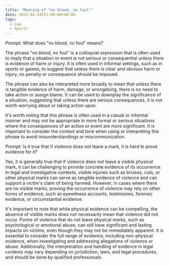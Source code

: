 ```yaml
---
title: 'Meaning of "no blood, no foul"'
date: 2023-04-24T21:09:00+08:00
tags:
  - Law
  - Sports
---
```

_Prompt_: 
What does "no blood, no foul" means?

The phrase "no blood, no foul" is a colloquial expression that is often used to imply that a situation or event is not serious or consequential unless there is evidence of harm or injury. It is often used in informal settings, such as in sports or games, to suggest that unless there is clear and obvious harm or injury, no penalty or consequence should be imposed.

The phrase can also be interpreted more broadly to mean that unless there is tangible evidence of harm, damage, or wrongdoing, there is no need to take action or assign blame. It can be used to downplay the significance of a situation, suggesting that unless there are serious consequences, it is not worth worrying about or taking action upon.

It's worth noting that this phrase is often used in a casual or informal manner and may not be appropriate in more formal or serious situations where the consequences of an action or event are more significant. It is important to consider the context and tone when using or interpreting this phrase to avoid misunderstandings or miscommunication.

_Prompt_: 
Is it true that if violence does not leave a mark, it is hard to prove evidence for it?

Yes, it is generally true that if violence does not leave a visible physical mark, it can be challenging to provide concrete evidence of its occurrence. In legal and investigative contexts, visible injuries such as bruises, cuts, or other physical marks can serve as tangible evidence of violence and can support a victim's claim of being harmed. However, in cases where there are no visible marks, proving the occurrence of violence may rely on other forms of evidence, such as eyewitness accounts, testimonies, forensic evidence, or circumstantial evidence.

It's important to note that while physical evidence can be compelling, the absence of visible marks does not necessarily mean that violence did not occur. Forms of violence that do not leave physical marks, such as psychological or emotional abuse, can still have significant and lasting impacts on victims, even though they may not be immediately apparent. It is essential to consider the full range of evidence, including non-physical evidence, when investigating and addressing allegations of violence or abuse. Additionally, the interpretation and handling of evidence in legal contexts may vary depending on jurisdiction, laws, and legal procedures, and should be done by qualified professionals.